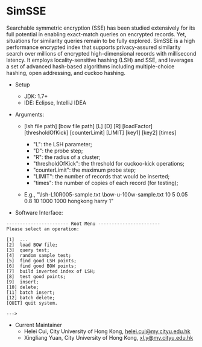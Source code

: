 # SimSSE

Searchable symmetric encryption (SSE) has been studied extensively for its full potential in enabling exact-match queries on encrypted records. Yet, situations for similarity queries remain to be fully explored. SimSSE is a high performance encrypted index that supports privacy-assured similarity search over millions of encrypted high-dimensional records with millisecond latency. It employs locality-sensitive hashing (LSH) and SSE, and leverages a set of advanced hash-based algorithms including multiple-choice hashing, open addressing, and cuckoo hashing. 

- Setup
  - JDK: 1.7+
  - IDE: Eclipse, IntelliJ IDEA
  
- Arguments: 
  - [lsh file path] [bow file path] [L] [D] [R] [loadFactor] [thresholdOfKick] [counterLimit] [LIMIT] [key1] [key2] [times]
    - "L": the LSH parameter;
    - "D": the probe step;
    - "R": the radius of a cluster; 
    - "thresholdOfKick": the threshold for cuckoo-kick operations;
    - "counterLimit": the maximum probe step;
    - "LIMIT": the number of records that would be inserted;
    - "times": the number of copies of each record (for testing);

  - E.g., "\lsh-L10R005-sample.txt \bow-u-100w-sample.txt 10 5 0.05 0.8 10 1000 1000 hongkong harry 1"

- Software Interface:
````
----------------------- Root Menu -----------------------
Please select an operation:

[1]  ...
[2]  load BOW file;
[3]  query test;
[4]  random sample test;
[5]  find good LSH points;
[6]  find good BOW points;
[7]  build inverted index of LSH;
[8]  test good points;
[9]  insert;
[10] delete;
[11] batch insert;
[12] batch delete;
[QUIT] quit system.

--->

````

- Current Maintainer
  - Helei Cui, City University of Hong Kong, helei.cui@my.cityu.edu.hk
  - Xingliang Yuan, City University of Hong Kong, xl.y@my.cityu.edu.hk
